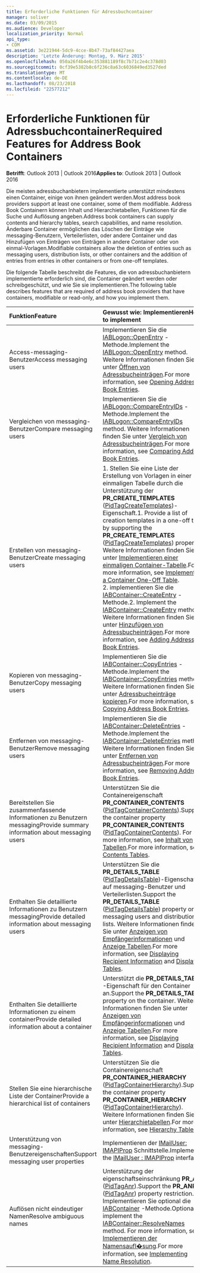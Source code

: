 ```yaml
---
title: Erforderliche Funktionen für Adressbuchcontainer
manager: soliver
ms.date: 03/09/2015
ms.audience: Developer
localization_priority: Normal
api_type:
- COM
ms.assetid: 3e221944-5dc9-4cce-8b47-73af84427aea
description: 'Letzte Änderung: Montag, 9. März 2015'
ms.openlocfilehash: 050a26f4b4e6c353881189f8c7b71c2e4c378d03
ms.sourcegitcommit: 0cf39e5382b8c6f236c8a63c6036849ed3527ded
ms.translationtype: MT
ms.contentlocale: de-DE
ms.lasthandoff: 08/23/2018
ms.locfileid: "22577212"
---
```

# <a name="required-features-for-address-book-containers"></a><span data-ttu-id="7f8e4-103">Erforderliche Funktionen für Adressbuchcontainer</span><span class="sxs-lookup"><span data-stu-id="7f8e4-103">Required Features for Address Book Containers</span></span>

  
  
<span data-ttu-id="7f8e4-104">**Betrifft**: Outlook 2013 | Outlook 2016</span><span class="sxs-lookup"><span data-stu-id="7f8e4-104">**Applies to**: Outlook 2013 | Outlook 2016</span></span> 
  
<span data-ttu-id="7f8e4-105">Die meisten adressbuchanbietern implementierte unterstützt mindestens einen Container, einige von ihnen geändert werden.</span><span class="sxs-lookup"><span data-stu-id="7f8e4-105">Most address book providers support at least one container, some of them modifiable.</span></span> <span data-ttu-id="7f8e4-106">Address Book Containern können Inhalt und Hierarchietabellen, Funktionen für die Suche und Auflösung angeben.</span><span class="sxs-lookup"><span data-stu-id="7f8e4-106">Address book containers can supply contents and hierarchy tables, search capabilities, and name resolution.</span></span> <span data-ttu-id="7f8e4-107">Änderbare Container ermöglichen das Löschen der Einträge wie messaging-Benutzern, Verteilerlisten, oder andere Container und das Hinzufügen von Einträgen von Einträgen in andere Container oder von einmal-Vorlagen.</span><span class="sxs-lookup"><span data-stu-id="7f8e4-107">Modifiable containers allow the deletion of entries such as messaging users, distribution lists, or other containers and the addition of entries from entries in other containers or from one-off templates.</span></span>
  
<span data-ttu-id="7f8e4-108">Die folgende Tabelle beschreibt die Features, die von adressbuchanbietern implementierte erforderlich sind, die Container geändert werden oder schreibgeschützt, und wie Sie sie implementieren.</span><span class="sxs-lookup"><span data-stu-id="7f8e4-108">The following table describes features that are required of address book providers that have containers, modifiable or read-only, and how you implement them.</span></span>
  
|<span data-ttu-id="7f8e4-109">**Funktion**</span><span class="sxs-lookup"><span data-stu-id="7f8e4-109">**Feature**</span></span>|<span data-ttu-id="7f8e4-110">**Gewusst wie: Implementieren**</span><span class="sxs-lookup"><span data-stu-id="7f8e4-110">**How to implement**</span></span>|
|:-----|:-----|
|<span data-ttu-id="7f8e4-111">Access-messaging-Benutzer</span><span class="sxs-lookup"><span data-stu-id="7f8e4-111">Access messaging users</span></span>  <br/> |<span data-ttu-id="7f8e4-112">Implementieren Sie die [IABLogon::OpenEntry](iablogon-openentry.md) -Methode.</span><span class="sxs-lookup"><span data-stu-id="7f8e4-112">Implement the [IABLogon::OpenEntry](iablogon-openentry.md) method.</span></span> <span data-ttu-id="7f8e4-113">Weitere Informationen finden Sie unter [Öffnen von Adressbucheinträgen](opening-address-book-entries.md).</span><span class="sxs-lookup"><span data-stu-id="7f8e4-113">For more information, see [Opening Address Book Entries](opening-address-book-entries.md).</span></span>  <br/> |
|<span data-ttu-id="7f8e4-114">Vergleichen von messaging-Benutzer</span><span class="sxs-lookup"><span data-stu-id="7f8e4-114">Compare messaging users</span></span>  <br/> |<span data-ttu-id="7f8e4-115">Implementieren Sie die [IABLogon::CompareEntryIDs](iablogon-compareentryids.md) -Methode.</span><span class="sxs-lookup"><span data-stu-id="7f8e4-115">Implement the [IABLogon::CompareEntryIDs](iablogon-compareentryids.md) method.</span></span> <span data-ttu-id="7f8e4-116">Weitere Informationen finden Sie unter [Vergleich von Adressbucheinträgen](comparing-address-book-entries.md).</span><span class="sxs-lookup"><span data-stu-id="7f8e4-116">For more information, see [Comparing Address Book Entries](comparing-address-book-entries.md).</span></span>  <br/> |
|<span data-ttu-id="7f8e4-117">Erstellen von messaging-Benutzer</span><span class="sxs-lookup"><span data-stu-id="7f8e4-117">Create messaging users</span></span>  <br/> |<span data-ttu-id="7f8e4-118">1. Stellen Sie eine Liste der Erstellung von Vorlagen in einer einmaligen Tabelle durch die Unterstützung der **PR_CREATE_TEMPLATES** ([PidTagCreateTemplates](pidtagcreatetemplates-canonical-property.md))-Eigenschaft.</span><span class="sxs-lookup"><span data-stu-id="7f8e4-118">1. Provide a list of creation templates in a one-off table by supporting the **PR_CREATE_TEMPLATES** ([PidTagCreateTemplates](pidtagcreatetemplates-canonical-property.md)) property.</span></span> <span data-ttu-id="7f8e4-119">Weitere Informationen finden Sie unter [Implementieren einer einmaligen Container-Tabelle](implementing-a-container-one-off-table.md).</span><span class="sxs-lookup"><span data-stu-id="7f8e4-119">For more information, see [Implementing a Container One-Off Table](implementing-a-container-one-off-table.md).</span></span>  <br/> <span data-ttu-id="7f8e4-120">2. implementieren Sie die [IABContainer::CreateEntry](iabcontainer-createentry.md) -Methode.</span><span class="sxs-lookup"><span data-stu-id="7f8e4-120">2. Implement the [IABContainer::CreateEntry](iabcontainer-createentry.md) method.</span></span> <span data-ttu-id="7f8e4-121">Weitere Informationen finden Sie unter [Hinzufügen von Adressbucheinträgen](adding-address-book-entries.md).</span><span class="sxs-lookup"><span data-stu-id="7f8e4-121">For more information, see [Adding Address Book Entries](adding-address-book-entries.md).</span></span>  <br/> |
|<span data-ttu-id="7f8e4-122">Kopieren von messaging-Benutzer</span><span class="sxs-lookup"><span data-stu-id="7f8e4-122">Copy messaging users</span></span>  <br/> |<span data-ttu-id="7f8e4-123">Implementieren Sie die [IABContainer::CopyEntries](iabcontainer-copyentries.md) -Methode.</span><span class="sxs-lookup"><span data-stu-id="7f8e4-123">Implement the [IABContainer::CopyEntries](iabcontainer-copyentries.md) method.</span></span> <span data-ttu-id="7f8e4-124">Weitere Informationen finden Sie unter [Adressbucheinträge kopieren](copying-address-book-entries.md).</span><span class="sxs-lookup"><span data-stu-id="7f8e4-124">For more information, see [Copying Address Book Entries](copying-address-book-entries.md).</span></span>  <br/> |
|<span data-ttu-id="7f8e4-125">Entfernen von messaging-Benutzer</span><span class="sxs-lookup"><span data-stu-id="7f8e4-125">Remove messaging users</span></span>  <br/> |<span data-ttu-id="7f8e4-126">Implementieren Sie die [IABContainer::DeleteEntries](iabcontainer-deleteentries.md) -Methode.</span><span class="sxs-lookup"><span data-stu-id="7f8e4-126">Implement the [IABContainer::DeleteEntries](iabcontainer-deleteentries.md) method.</span></span> <span data-ttu-id="7f8e4-127">Weitere Informationen finden Sie unter [Entfernen von Adressbucheinträgen](removing-address-book-entries.md).</span><span class="sxs-lookup"><span data-stu-id="7f8e4-127">For more information, see [Removing Address Book Entries](removing-address-book-entries.md).</span></span>  <br/> |
|<span data-ttu-id="7f8e4-128">Bereitstellen Sie zusammenfassende Informationen zu Benutzern messaging</span><span class="sxs-lookup"><span data-stu-id="7f8e4-128">Provide summary information about messaging users</span></span>  <br/> |<span data-ttu-id="7f8e4-129">Unterstützen Sie die Containereigenschaft **PR_CONTAINER_CONTENTS** ([PidTagContainerContents](pidtagcontainercontents-canonical-property.md)).</span><span class="sxs-lookup"><span data-stu-id="7f8e4-129">Support the container property **PR_CONTAINER_CONTENTS** ([PidTagContainerContents](pidtagcontainercontents-canonical-property.md)).</span></span> <span data-ttu-id="7f8e4-130">For more information, see [Inhalt von Tabellen](contents-tables.md).</span><span class="sxs-lookup"><span data-stu-id="7f8e4-130">For more information, see [Contents Tables](contents-tables.md).</span></span>  <br/> |
|<span data-ttu-id="7f8e4-131">Enthalten Sie detaillierte Informationen zu Benutzern messaging</span><span class="sxs-lookup"><span data-stu-id="7f8e4-131">Provide detailed information about messaging users</span></span>  <br/> |<span data-ttu-id="7f8e4-132">Unterstützen Sie die **PR_DETAILS_TABLE** ([PidTagDetailsTable](pidtagdetailstable-canonical-property.md))-Eigenschaft auf messaging-Benutzer und Verteilerlisten.</span><span class="sxs-lookup"><span data-stu-id="7f8e4-132">Support the **PR_DETAILS_TABLE** ([PidTagDetailsTable](pidtagdetailstable-canonical-property.md)) property on messaging users and distribution lists.</span></span> <span data-ttu-id="7f8e4-133">Weitere Informationen finden Sie unter [Anzeigen von Empfängerinformationen](displaying-recipient-information.md) und [Anzeige Tabellen](display-tables.md).</span><span class="sxs-lookup"><span data-stu-id="7f8e4-133">For more information, see [Displaying Recipient Information](displaying-recipient-information.md) and [Display Tables](display-tables.md).</span></span>  <br/> |
|<span data-ttu-id="7f8e4-134">Enthalten Sie detaillierte Informationen zu einem container</span><span class="sxs-lookup"><span data-stu-id="7f8e4-134">Provide detailed information about a container</span></span>  <br/> |<span data-ttu-id="7f8e4-135">Unterstützt die **PR_DETAILS_TABLE** -Eigenschaft für den Container an.</span><span class="sxs-lookup"><span data-stu-id="7f8e4-135">Support the **PR_DETAILS_TABLE** property on the container.</span></span> <span data-ttu-id="7f8e4-136">Weitere Informationen finden Sie unter [Anzeigen von Empfängerinformationen](displaying-recipient-information.md) und [Anzeige Tabellen](display-tables.md).</span><span class="sxs-lookup"><span data-stu-id="7f8e4-136">For more information, see [Displaying Recipient Information](displaying-recipient-information.md) and [Display Tables](display-tables.md).</span></span>  <br/> |
|<span data-ttu-id="7f8e4-137">Stellen Sie eine hierarchische Liste der Container</span><span class="sxs-lookup"><span data-stu-id="7f8e4-137">Provide a hierarchical list of containers</span></span>  <br/> |<span data-ttu-id="7f8e4-138">Unterstützen Sie die Containereigenschaft **PR_CONTAINER_HIERARCHY** ([PidTagContainerHierarchy](pidtagcontainerhierarchy-canonical-property.md)).</span><span class="sxs-lookup"><span data-stu-id="7f8e4-138">Support the container property **PR_CONTAINER_HIERARCHY** ([PidTagContainerHierarchy](pidtagcontainerhierarchy-canonical-property.md)).</span></span> <span data-ttu-id="7f8e4-139">Weitere Informationen finden Sie unter [Hierarchietabellen](hierarchy-tables.md).</span><span class="sxs-lookup"><span data-stu-id="7f8e4-139">For more information, see [Hierarchy Tables](hierarchy-tables.md).</span></span>  <br/> |
|<span data-ttu-id="7f8e4-140">Unterstützung von messaging-Benutzereigenschaften</span><span class="sxs-lookup"><span data-stu-id="7f8e4-140">Support messaging user properties</span></span>  <br/> |<span data-ttu-id="7f8e4-141">Implementieren der [IMailUser: IMAPIProp](imailuserimapiprop.md) Schnittstelle.</span><span class="sxs-lookup"><span data-stu-id="7f8e4-141">Implement the [IMailUser : IMAPIProp](imailuserimapiprop.md) interface.</span></span>  <br/> |
|<span data-ttu-id="7f8e4-142">Auflösen nicht eindeutiger Namen</span><span class="sxs-lookup"><span data-stu-id="7f8e4-142">Resolve ambiguous names</span></span>  <br/> | <span data-ttu-id="7f8e4-143">Unterstützung der eigenschaftseinschränkung **PR_ANR** ([PidTagAnr](pidtaganr-canonical-property.md)).</span><span class="sxs-lookup"><span data-stu-id="7f8e4-143">Support the **PR_ANR** ([PidTagAnr](pidtaganr-canonical-property.md)) property restriction.</span></span>  <br/>  <span data-ttu-id="7f8e4-144">Implementieren Sie optional die [IABContainer](iabcontainer-resolvenames.md) -Methode.</span><span class="sxs-lookup"><span data-stu-id="7f8e4-144">Optionally implement the [IABContainer::ResolveNames](iabcontainer-resolvenames.md) method.</span></span> <span data-ttu-id="7f8e4-145">For more information, see [Implementieren der Namensaufl�sung](implementing-name-resolution.md).</span><span class="sxs-lookup"><span data-stu-id="7f8e4-145">For more information, see [Implementing Name Resolution](implementing-name-resolution.md).</span></span>  <br/> |
   

